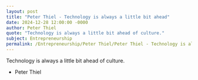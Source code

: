 ```yaml
---
layout: post
title: "Peter Thiel - Technology is always a little bit ahead"
date: 2024-12-28 12:00:00 -0000
author: Peter Thiel
quote: "Technology is always a little bit ahead of culture."
subject: Entrepreneurship
permalink: /Entrepreneurship/Peter Thiel/Peter Thiel - Technology is always a little bit ahead
---
```


Technology is always a little bit ahead of culture.

- Peter Thiel
